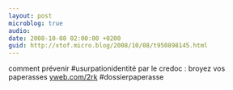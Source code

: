```yaml
---
layout: post
microblog: true
audio: 
date: 2008-10-08 02:00:00 +0200
guid: http://xtof.micro.blog/2008/10/08/t950898145.html
---
```

comment prévenir #usurpationidentité par le credoc : broyez vos paperasses [yweb.com/2rk](http://yweb.com/2rk) #dossierpaperasse
